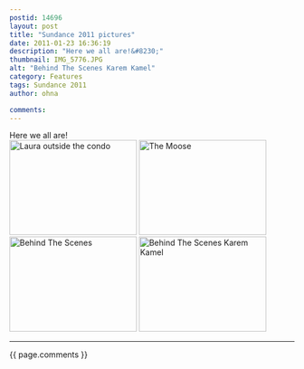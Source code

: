 ```yaml
---
postid: 14696
layout: post
title: "Sundance 2011 pictures"
date: 2011-01-23 16:36:19
description: "Here we all are!&#8230;"
thumbnail: IMG_5776.JPG
alt: "Behind The Scenes Karem Kamel"
category: Features
tags: Sundance 2011
author: ohna

comments:
---
```


<p>Here we all are! <br />
<span class="mt-enclosure mt-enclosure-image" style="display: inline;"><a href="{{ site.baseurl }}/assets_c/2011/01/IMG_5771.html" onclick="window.open('{{ site.baseurl }}/assets_c/2011/01/IMG_5771.html','popup','width=2272,height=1704,scrollbars=no,resizable=no,toolbar=no,directories=no,location=no,menubar=no,status=no,left=0,top=0'); return false"><img src="{{ site.baseurl }}/assets_c/2011/01/IMG_5771-thumb-225x168.jpg" width="225" height="168" alt="Laura outside the condo" class="mt-image-none" style="" /></a></span> <span class="mt-enclosure mt-enclosure-image" style="display: inline;"><a href="{{ site.baseurl }}/assets_c/2011/01/IMG_5772.html" onclick="window.open('{{ site.baseurl }}/assets_c/2011/01/IMG_5772.html','popup','width=2272,height=1704,scrollbars=no,resizable=no,toolbar=no,directories=no,location=no,menubar=no,status=no,left=0,top=0'); return false"><img src="{{ site.baseurl }}/assets_c/2011/01/IMG_5772-thumb-225x168.jpg" width="225" height="168" alt="The Moose" class="mt-image-none" style="" /></a></span> <span class="mt-enclosure mt-enclosure-image" style="display: inline;"><a href="{{ site.baseurl }}/assets_c/2011/01/IMG_5774.html" onclick="window.open('{{ site.baseurl }}/assets_c/2011/01/IMG_5774.html','popup','width=2272,height=1704,scrollbars=no,resizable=no,toolbar=no,directories=no,location=no,menubar=no,status=no,left=0,top=0'); return false"><img src="{{ site.baseurl }}/assets_c/2011/01/IMG_5774-thumb-225x168.jpg" width="225" height="168" alt="Behind The Scenes" class="mt-image-none" style="" /></a></span> <span class="mt-enclosure mt-enclosure-image" style="display: inline;"><a href="{{ site.baseurl }}/assets_c/2011/01/IMG_5776.html" onclick="window.open('{{ site.baseurl }}/assets_c/2011/01/IMG_5776.html','popup','width=2272,height=1704,scrollbars=no,resizable=no,toolbar=no,directories=no,location=no,menubar=no,status=no,left=0,top=0'); return false"><img src="{{ site.baseurl }}/assets_c/2011/01/IMG_5776-thumb-225x168.jpg" width="225" height="168" alt="Behind The Scenes Karem Kamel" class="mt-image-none" style="" /></a></span></p>

<hr>

{{ page.comments }}


